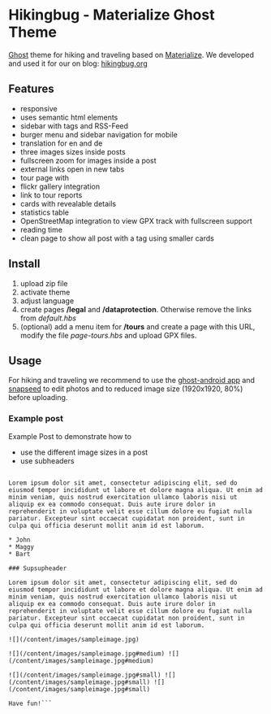 # Hikingbug - Materialize Ghost Theme
[Ghost](http://www.ghost.io) theme for hiking and traveling  based on [Materialize](http://materializecss.com/).
We developed and used it for our on blog: [hikingbug.org](https://hikingbug.org)

## Features
* responsive
* uses semantic html elements
* sidebar with tags and RSS-Feed
* burger menu and sidebar navigation for mobile
* translation for en and de
* three images sizes inside posts
* fullscreen zoom for images inside a post
* external links open in new tabs
* tour page with
 * flickr gallery integration
 * link to tour reports
 * cards with revealable details
 * statistics table
 * OpenStreetMap integration to view GPX track with fullscreen support
* reading time
* clean page to show all post with a tag using smaller cards


## Install
1. upload zip file
1. activate theme
1. adjust language
1. create pages **/legal** and **/dataprotection**. Otherwise remove the links from _default.hbs_
1. (optional) add a menu item for **/tours** and create a page with this URL, modify the file _page-tours.hbs_ and upload GPX files.

## Usage

For hiking and traveling we recommend to use the [ghost-android app](https://github.com/TryGhost/Ghost-Android) and [snapseed](https://play.google.com/store/apps/details?id=com.niksoftware.snapseed&hl=en) to edit photos and to  reduced image size (1920x1920, 80%) before uploading.

### Example post

Example Post to demonstrate how to
* use the different image sizes in a post
* use subheaders

```##  Subheader

Lorem ipsum dolor sit amet, consectetur adipiscing elit, sed do eiusmod tempor incididunt ut labore et dolore magna aliqua. Ut enim ad minim veniam, quis nostrud exercitation ullamco laboris nisi ut aliquip ex ea commodo consequat. Duis aute irure dolor in reprehenderit in voluptate velit esse cillum dolore eu fugiat nulla pariatur. Excepteur sint occaecat cupidatat non proident, sunt in culpa qui officia deserunt mollit anim id est laborum.

* John
* Maggy
* Bart

### Supsupheader

Lorem ipsum dolor sit amet, consectetur adipiscing elit, sed do eiusmod tempor incididunt ut labore et dolore magna aliqua. Ut enim ad minim veniam, quis nostrud exercitation ullamco laboris nisi ut aliquip ex ea commodo consequat. Duis aute irure dolor in reprehenderit in voluptate velit esse cillum dolore eu fugiat nulla pariatur. Excepteur sint occaecat cupidatat non proident, sunt in culpa qui officia deserunt mollit anim id est laborum.

![](/content/images/sampleimage.jpg)

![](/content/images/sampleimage.jpg#medium) ![](/content/images/sampleimage.jpg#medium)

![](/content/images/sampleimage.jpg#small) ![](/content/images/sampleimage.jpg#small) ![](/content/images/sampleimage.jpg#small)

Have fun!```
